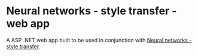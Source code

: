 # Neural networks - style transfer - web app

A ASP .NET web app built to be used in conjunction with [Neural networks - style transfer](https://github.com/Nezio/neural-networks-style-transfer).
